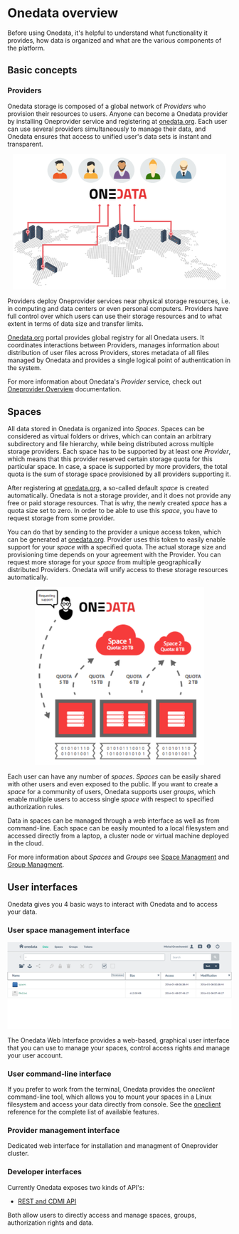 # Onedata overview

Before using Onedata, it's helpful to understand what functionality it provides, how data is organized and what are the various components of the platform.


## Basic concepts

### Providers
Onedata storage is composed of a global network of *Providers* who provision their resources to users. Anyone can become a Onedata provider by installing Oneprovider service and registering at [onedata.org](onedata.org). Each user can use several providers simultaneously to manage their data, and Onedata ensures that access to unified user's data sets is instant and transparent.

<p align="center">
<img src="img/overview_3d_map_with_users.png" width="480">
</p>

Providers deploy Oneprovider services near physical storage resources, i.e. in computing and data centers or even personal computers.
Providers have full control over which users can use their storage resources and to what extent in terms of data size and transfer limits.


[Onedata.org](onedata.org) portal provides global registry for all Onedata users. It coordinates interactions between Providers, manages information about distribution of user files across Providers, stores metadata of all files managed by Onedata and provides a single logical point of authentication in the system.

For more information about Onedata's  *Provider* service, check out [Oneprovider Overview](provider_overview.md) documentation.

## Spaces
All data stored in Onedata is organized into *Spaces*. Spaces can be considered as virtual folders or drives, which can contain an arbitrary subdirectory and file hierarchy, while being distributed across multiple storage providers. Each space has to be supported by at least one *Provider*, which means that this provider reserved certain storage quota for this particular space. In case, a space is supported by more providers, the total quota is the sum of storage space provisioned by all providers supporting it.

After registering at [onedata.org](onedata.org), a so-called default *space* is created automatically. Onedata is not a storage provider, and it does not provide any free or paid storage resources. That is why, the newly created *space* has a quota size set to zero. In order to be able to use this *space*, you have to request storage from some provider.

You can do that by sending to the provider a unique access token, which can be generated at [onedata.org](onedata.org). Provider uses this token to easily enable support for your *space* with a specified quota. The actual storage size and provisioning time depends on your agreement with the Provider. You can request more storage for your *space* from multiple geographically distributed Providers. Onedata will unify access to these storage resources automatically.

<p align="center">
<img src="img/spaces_model1.png" width="380">
</p>

Each user can have any number of *spaces*. *Spaces* can be easily shared with other users and even exposed to the public. If you want to create a *space* for a community of users, Onedata supports user *groups*, which enable multiple users to access single *space* with respect to specified authorization rules.

Data in spaces can be managed through a web interface as well as from command-line. Each space can be easily mounted to a local filesystem and accessed directly from a laptop, a cluster node or virtual machine deployed in the cloud.

For more information about *Spaces* and *Groups* see [Space Managment](space_management.md) and [Group Managment](group_management.md).



## User interfaces

Onedata gives you 4 basic ways to interact with Onedata and to access your data.

### User space management interface

<p align="center">
<img src="img/provider_gui_screen.png" width="780">
</p>

The Onedata Web Interface provides a web-based, graphical user interface that you can use to manage your spaces, control access rights and manage your user account.

### User command-line interface

If you prefer to work from the terminal, Onedata provides the *oneclient* command-line tool, which allows you to mount your spaces in a Linux filesystem and access your data directly from console. See the [oneclient](oneclient.md) reference for the complete list of available features.

### Provider management interface

Dedicated web interface for installation and managment of Oneprovider cluster.

### Developer interfaces

Currently Onedata exposes two kinds of API's:

- [REST and CDMI API](cdmi.md)

Both allow users to directly access and manage spaces, groups, authorization rights and data.
